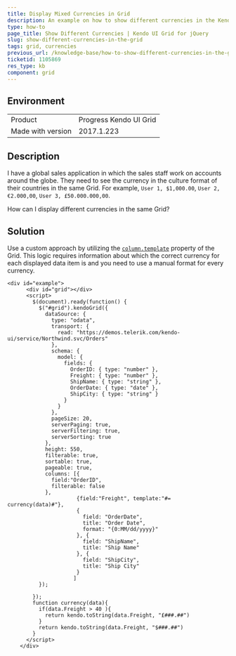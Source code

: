 ```yaml
---
title: Display Mixed Currencies in Grid
description: An example on how to show different currencies in the Kendo UI Grid.
type: how-to
page_title: Show Different Currencies | Kendo UI Grid for jQuery
slug: show-different-currencies-in-the-grid
tags: grid, currencies
previous_url: /knowledge-base/how-to-show-different-currencies-in-the-grid
ticketid: 1105869
res_type: kb
component: grid
---
```


## Environment

<table>
 <tr>
  <td>Product</td>
  <td>Progress Kendo UI Grid</td>
 </tr>
 <tr>
  <td>Made with version</td>
  <td>2017.1.223</td>
 </tr>
</table>


## Description

I have a global sales application in which the sales staff work on accounts around the globe. They need to see the currency in the culture format of their countries in the same Grid. For example, `User 1, $1,000.00`, `User 2, €2.000,00`, `User 3, £50.000.000,00`.

How can I display different currencies in the same Grid?

## Solution

Use a custom approach by utilizing the [`column.template`](http://docs.telerik.com/kendo-ui/api/javascript/ui/grid/configuration/columns.template) property of the Grid. This logic requires information about which the correct currency for each displayed data item is and you need to use a manual format for every currency.

```dojo
<div id="example">
      <div id="grid"></div>
      <script>
        $(document).ready(function() {
          $("#grid").kendoGrid({
            dataSource: {
              type: "odata",
              transport: {
                read: "https://demos.telerik.com/kendo-ui/service/Northwind.svc/Orders"
              },
              schema: {
                model: {
                  fields: {
                    OrderID: { type: "number" },
                    Freight: { type: "number" },
                    ShipName: { type: "string" },
                    OrderDate: { type: "date" },
                    ShipCity: { type: "string" }
                  }
                }
              },
              pageSize: 20,
              serverPaging: true,
              serverFiltering: true,
              serverSorting: true
            },
            height: 550,
            filterable: true,
            sortable: true,
            pageable: true,
            columns: [{
              field:"OrderID",
              filterable: false
            },
                      {field:"Freight", template:"#= currency(data)#"},
                      {
                        field: "OrderDate",
                        title: "Order Date",
                        format: "{0:MM/dd/yyyy}"
                      }, {
                        field: "ShipName",
                        title: "Ship Name"
                      }, {
                        field: "ShipCity",
                        title: "Ship City"
                      }
                     ]
          });

        });
        function currency(data){
          if(data.Freight > 40 ){
            return kendo.toString(data.Freight, "£###.##")
          }
          return kendo.toString(data.Freight, "$###.##")
        }
      </script>
    </div>
```
